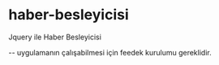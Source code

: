 # haber-besleyicisi
Jquery ile Haber Besleyicisi 

-- uygulamanın çalışabilmesi için feedek kurulumu gereklidir.
